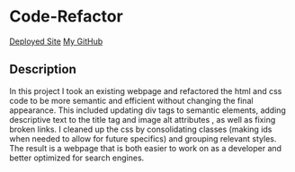 # Code-Refactor
[Deployed Site](https://segh.github.io/Code-Refactor/)
[My GitHub](https://segh.github.io)
## Description
In this project I took an existing webpage and refactored the html and css code to be more semantic and efficient without changing the final appearance. This included updating div tags to semantic elements, adding descriptive text to the title tag and image alt attributes , as well as fixing broken links. I cleaned up the css by consolidating classes (making ids when needed to allow for future specifics) and grouping relevant styles. The result is a webpage that is both easier to work on as a developer and better optimized for search engines.
